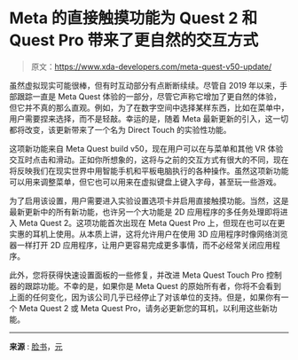 # Meta 的直接触摸功能为 Quest 2 和 Quest Pro 带来了更自然的交互方式

> 原文：<https://www.xda-developers.com/meta-quest-v50-update/>

虽然虚拟现实可能很棒，但有时互动部分有点断断续续。尽管自 2019 年以来，手部跟踪一直是 Meta Quest 体验的一部分，尽管它声称它增加了更自然的体验，但它并不真的那么直观。例如，为了在数字空间中选择某样东西，比如在菜单中，用户需要捏来选择，而不是轻敲。幸运的是，随着 Meta 最新更新的引入，这一切都将改变，该更新带来了一个名为 Direct Touch 的实验性功能。

这项新功能来自 Meta Quest build v50，现在用户可以在与菜单和其他 VR 体验交互时点击和滑动。正如你所想象的，这将与之前的交互方式有很大的不同，现在将反映我们在现实世界中用智能手机和平板电脑执行的各种操作。虽然这项新功能可以用来调整菜单，但它也可以用来在虚拟键盘上键入字母，甚至玩一些游戏。

为了启用该设置，用户需要进入实验设置选项卡并启用直接触摸功能。当然，这是最新更新中的所有新功能，也许另一个大功能是 2D 应用程序的多任务处理即将进入 Meta Quest 2。这项功能首次出现在 Meta Quest Pro 上，但现在也可以在更实惠的耳机上使用。从本质上讲，这将允许用户在使用 3D 应用程序时像网络浏览器一样打开 2D 应用程序，让用户更容易完成更多事情，而不必经常关闭应用程序。

此外，您将获得快速设置面板的一些修复，并改进 Meta Quest Touch Pro 控制器的跟踪功能。不幸的是，如果你是 Meta Quest 的原始所有者，你将不会看到上面的任何变化，因为该公司几乎已经停止了对该单位的支持。但是，如果你有一个 Meta Quest 2 或 Meta Quest Pro，请务必更新您的耳机，以利用这些新功能。

* * *

**来源** : [脸书](https://about.fb.com/news/2023/02/meta-quest-direct-touch-use-your-fingers-in-vr/)，[元](https://www.meta.com/help/quest/articles/whats-new/release-notes/)